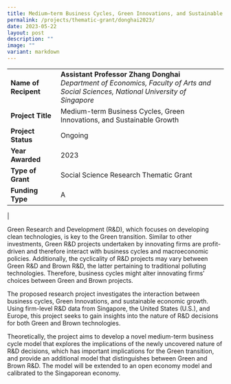 ```yaml
---
title: Medium–term Business Cycles, Green Innovations, and Sustainable Growth
permalink: /projects/thematic-grant/donghai2023/
date: 2023-05-22
layout: post
description: ""
image: ""
variant: markdown
---
```

|  |  |
|---|---|
| **Name of Recipent** | **Assistant Professor Zhang Donghai**<br> _Department of Economics, Faculty of Arts and Social Sciences, National University of Singapore_ |
| **Project Title** | Medium-term Business Cycles, Green Innovations, and Sustainable Growth |
| **Project Status** | Ongoing |
| **Year Awarded** | 2023 |
| **Type of Grant** | Social Science Research Thematic Grant |
| **Funding Type** | A |
|

Green Research and Development (R&amp;D), which focuses on developing clean technologies, is key to the Green transition. Similar to other investments, Green R&amp;D projects undertaken by innovating firms are profit-driven and therefore interact with business cycles and macroeconomic policies. Additionally, the cyclicality of R&amp;D projects may vary between Green R&amp;D and Brown R&amp;D, the latter pertaining to traditional polluting technologies. Therefore, business cycles might alter innovating firms’ choices between Green and Brown projects.

The proposed research project investigates the interaction between business cycles, Green Innovations, and sustainable economic growth. Using firm-level R&amp;D data from Singapore, the United States (U.S.), and Europe, this project seeks to gain insights into the nature of R&amp;D decisions for both Green and Brown technologies. 

Theoretically, the project aims to develop a novel medium-term business cycle model that explores the implications of the newly uncovered nature of R&amp;D decisions, which has important implications for the Green transition, and provide an additional model that distinguishes between Green and Brown R&amp;D. The model will be extended to an open economy model and calibrated to the Singaporean economy.